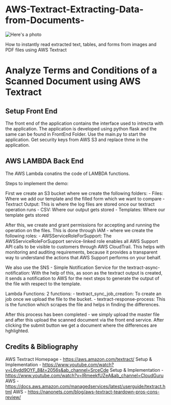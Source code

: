 # AWS-Textract-Extracting-Data-from-Documents-

![Here's a photo]("https://user-images.githubusercontent.com/125685678/221339541-7b959437-df3d-4c30-b52d-eb51bc054018.png")

How to instantly read extracted text, tables, and forms from images and PDF files using AWS Textract
# Analyze Terms and Conditions of a Scanned Document using AWS Textract

## Setup Front End
The front end of the application contains the interface used to intrecta with the application. The application is developed using python flask and the same can be found in FrontEnd Folder. Use the main.py to start the application. Get security keys from AWS S3 and replace thme in the application.

## AWS LAMBDA Back End 
The AWS Lambda conatins the code of LAMBDA functions.

Steps to implement the demo:

First we create an S3 bucket where we create the following folders: - Files: Where we add our template and the filled form which we want to compare - Textract Output: This is where the log files are stored once our textract operation runs - CSV: Where our output gets stored - Templates: Where our template gets stored

After this, we create and grant permissions for accepting and running the operation on the files. This is done through IAM - where we create the following roles: - AWSServiceRoleForSupport: The AWSServiceRoleForSupport service-linked role enables all AWS Support API calls to be visible to customers through AWS CloudTrail. This helps with monitoring and auditing requirements, because it provides a transparent way to understand the actions that AWS Support performs on your behalf.

We also use the SNS - Simple Notification Service for the textract-async-notification: With the help of this, as soon as the textract output is created, it sends a notification to AWS for the next steps to generate the output of the file with respect to the template.

Lambda Functions: 2 functions: - textract_sync_job_creation: To create an job once we upload the file to the bucket. - textract-response-process: This is the function which scrapes the file and helps in finding the differences.

After this process has been completed - we simply upload the master file and after this upload the scanned document via the front end service. After clicking the submit button we get a document where the differences are hghlighted.

## Credits & Bibliography

AWS Textract Homepage - https://aws.amazon.com/textract/
Setup & Implementation - https://www.youtube.com/watch?v=L6vdd9OYF_8&t=2056s&ab_channel=SrceCde
Setup & Implementation - https://www.youtube.com/watch?v=IRmeekfUZeA&ab_channel=CloudGuru
AWS - https://docs.aws.amazon.com/managedservices/latest/userguide/textract.html
AWS - https://nanonets.com/blog/aws-textract-teardown-pros-cons-review/
